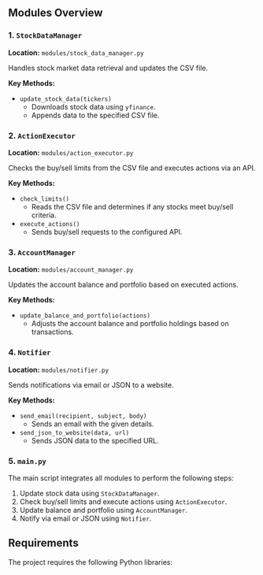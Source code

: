 
## Modules Overview

### 1. `StockDataManager`

**Location:** `modules/stock_data_manager.py`

Handles stock market data retrieval and updates the CSV file.

**Key Methods:**
- `update_stock_data(tickers)`
  - Downloads stock data using `yfinance`.
  - Appends data to the specified CSV file.

### 2. `ActionExecutor`

**Location:** `modules/action_executor.py`

Checks the buy/sell limits from the CSV file and executes actions via an API.

**Key Methods:**
- `check_limits()`
  - Reads the CSV file and determines if any stocks meet buy/sell criteria.
- `execute_actions()`
  - Sends buy/sell requests to the configured API.

### 3. `AccountManager`

**Location:** `modules/account_manager.py`

Updates the account balance and portfolio based on executed actions.

**Key Methods:**
- `update_balance_and_portfolio(actions)`
  - Adjusts the account balance and portfolio holdings based on transactions.

### 4. `Notifier`

**Location:** `modules/notifier.py`

Sends notifications via email or JSON to a website.

**Key Methods:**
- `send_email(recipient, subject, body)`
  - Sends an email with the given details.
- `send_json_to_website(data, url)`
  - Sends JSON data to the specified URL.

### 5. `main.py`

The main script integrates all modules to perform the following steps:
1. Update stock data using `StockDataManager`.
2. Check buy/sell limits and execute actions using `ActionExecutor`.
3. Update balance and portfolio using `AccountManager`.
4. Notify via email or JSON using `Notifier`.

## Requirements

The project requires the following Python libraries:

